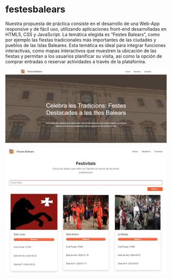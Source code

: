 # festesbalears
 Nuestra propuesta de práctica consiste en el desarrollo de una Web-App responsive y de fácil uso, utilizando aplicaciones front-end desarrolladas en HTML5, CSS y JavaScript. La temática elegida es “Festes Balears”, como por ejemplo las fiestas tradicionales más importantes de las ciudades y pueblos de las Islas Baleares. Esta temática es ideal para integrar funciones interactivas, como mapas interactivos que muestren la ubicación de las fiestas y permitan a los usuarios planificar su visita, así como la opción de comprar entradas o reservar actividades a través de la plataforma.

 ![Vista Previa](preview.JPG)

 ![Vista Previa](preview2.JPG)
